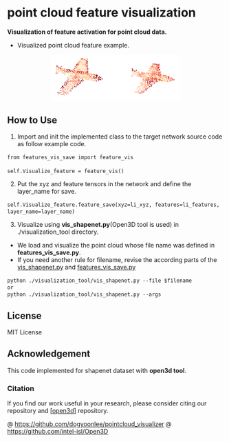 # point cloud feature visualization

**Visualization of feature activation for point cloud data.**

- Visualized point cloud feature example.

<p align="center">
<img src='./feature_visualization_ex.png' width=300/>
</p>

## How to Use

1. Import and init the implemented class to the target network source code as follow example code.

```
from features_vis_save import feature_vis

self.Visualize_feature = feature_vis()
```

2. Put the xyz and feature tensors in the network and define the layer_name for save.

```
self.Visualize_feature.feature_save(xyz=li_xyz, features=li_features, layer_name=layer_name)
```

3. Visualize using **vis_shapenet.py**(Open3D tool is used) in ./visualization_tool directory.

- We load and visualize the point cloud whose file name was defined in **features_vis_save.py**.
- If you need another rule for filename, revise the according parts of the [vis_shapenet.py](./visualization_tool/vis_shapenet.py) and [features_vis_save.py](./features_vis_save.py)

```
python ./visualization_tool/vis_shapenet.py --file $filename
or
python ./visualization_tool/vis_shapenet.py --args
```

## License

MIT License

## Acknowledgement

This code implemented for shapenet dataset with **open3d tool**.

### Citation

If you find our work useful in your research, please consider citing our repository and [[open3d]](https://github.com/intel-isl/Open3D) repository.

@ https://github.com/dogyoonlee/pointcloud_visualizer
@ https://github.com/intel-isl/Open3D
